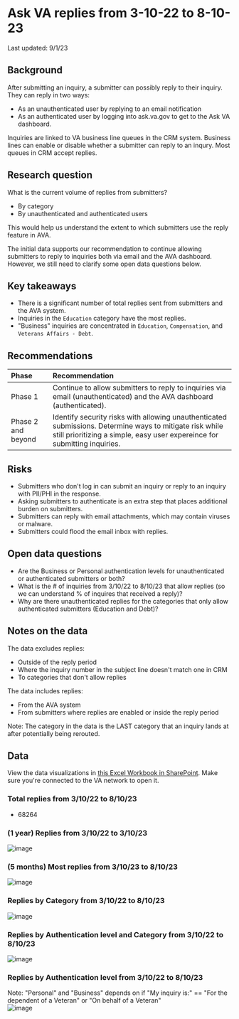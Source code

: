 # Ask VA replies from 3-10-22 to 8-10-23
Last updated: 9/1/23

## Background
After submitting an inquiry, a submitter can possibly reply to their inquiry. They can reply in two ways: 
- As an unauthenticated user by replying to an email notification
- As an authenticated user by logging into ask.va.gov to get to the Ask VA dashboard.

Inquiries are linked to VA business line queues in the CRM system. Business lines can enable or disable whether a submitter can reply to an inqury. Most queues in CRM accept replies.

## Research question
What is the current volume of replies from submitters?
- By category
- By unauthenticated and authenticated users

This would help us understand the extent to which submitters use the reply feature in AVA.

The initial data supports our recommendation to continue allowing submitters to reply to inquiries both via email and the AVA dashboard. However, we still need to clarify some open data questions below.

## Key takeaways
- There is a significant number of total replies sent from submitters and the AVA system.
- Inquiries in the `Education` category have the most replies.
- "Business" inquiries are concentrated in `Education`, `Compensation`, and `Veterans Affairs - Debt`.

## Recommendations
|Phase|Recommendation|
|:--|:--|
|Phase 1|Continue to allow submitters to reply to inquiries via email (unauthenticated) and the AVA dashboard (authenticated).|
|Phase 2 and beyond|Identify security risks with allowing unauthenticated submissions. Determine ways to mitigate risk while still prioritizing a simple, easy user expereince for submitting inquiries.|

## Risks
- Submitters who don't log in can submit an inquiry or reply to an inquiry with PII/PHI in the response.
- Asking submitters to authenticate is an extra step that places additional burden on submitters.
- Submitters can reply with email attachments, which may contain viruses or malware.
- Submitters could flood the email inbox with replies. 

## Open data questions
- Are the Business or Personal authentication levels for unauthenticated or authenticated submitters or both?
- What is the # of inquiries from 3/10/22 to 8/10/23 that allow replies (so we can understand % of inquires that received a reply)?
- Why are there unauthenticated replies for the categories that only allow authenticated submitters (Education and Debt)?

## Notes on the data
The data excludes replies: 
  - Outside of the reply period
  - Where the inquiry number in the subject line doesn't match one in CRM
  - To categories that don't allow replies
    
The data includes replies:
  - From the AVA system
  - From submitters where replies are enabled or inside the reply period

Note: The category in the data is the LAST category that an inquiry lands at after potentially being rerouted.

## Data
View the data visualizations in [this Excel Workbook in SharePoint](https://dvagov.sharepoint.com/:x:/s/AskVA/EbIIkhfb97tHgYDNTpi-0dwBczvE1XhORBAifF-QFCqGtg?e=fUAXAD). 
Make sure you're connected to the VA network to open it.

### Total replies from 3/10/22 to 8/10/23
- 68264

### (1 year) Replies from 3/10/22 to 3/10/23
![image](https://github.com/department-of-veterans-affairs/va.gov-team/assets/135838070/abecbaf1-4708-4ac9-a20a-9f2d449d52fa)

### (5 months) Most replies from 3/10/23 to 8/10/23	
![image](https://github.com/department-of-veterans-affairs/va.gov-team/assets/135838070/d6d081a4-f0cf-4a61-9e32-71f0d6371a92)


### Replies by Category from 3/10/22 to 8/10/23
![image](https://github.com/department-of-veterans-affairs/va.gov-team/assets/135838070/acf43d61-ec24-44fb-884c-aaf18d4db702)

### Replies by Authentication level and Category from 3/10/22 to 8/10/23
![image](https://github.com/department-of-veterans-affairs/va.gov-team/assets/135838070/310b1409-35ba-4497-b110-e0e5c8a47e25)

### Replies by Authentication level from 3/10/22 to 8/10/23	
Note: "Personal" and "Business" depends on if "My inquiry is:" == "For the dependent of a Veteran" or "On behalf of a Veteran"	
![image](https://github.com/department-of-veterans-affairs/va.gov-team/assets/135838070/422f00dc-ec39-4cd3-a851-ca3e171d9379)


